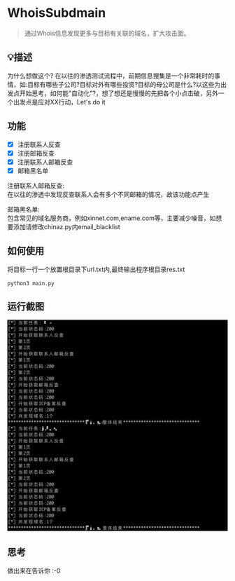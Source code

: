 # WhoisSubdmain

> 通过Whois信息发现更多与目标有关联的域名，扩大攻击面。

## :bulb:描述
为什么想做这个?
在以往的渗透测试流程中，前期信息搜集是一个非常耗时的事情，如:目标有哪些子公司?目标对外有哪些投资?目标的母公司是什么?以这些为出发点开始思考，如何能"自动化"?，想了想还是慢慢的先把各个小点击破，另外一个出发点是应对XX行动，Let's do it

## 功能
- [x] 注册联系人反查
- [x] 注册邮箱反查
- [x] 注册联系人邮箱反查
- [x] 邮箱黑名单

注册联系人邮箱反查:  
在以往的渗透中发现反查联系人会有多个不同邮箱的情况，故该功能点产生

邮箱黑名单:  
包含常见的域名服务商，例如xinnet.com,ename.com等，主要减少噪音，如想要添加请修改chinaz.py内email_blacklist

## 如何使用
将目标一行一个放置根目录下url.txt内,最终输出程序根目录res.txt  

```
python3 main.py
```
## 运行截图
![screenshot.png](screenshot/screenshot.png)


## 思考
做出来在告诉你 :-0  
